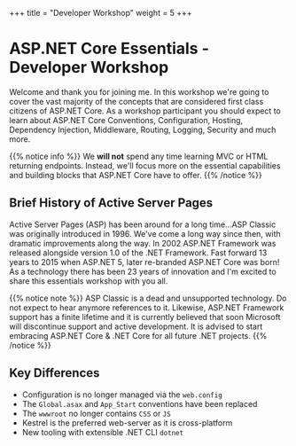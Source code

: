 +++
title = "Developer Workshop"
weight = 5
+++

# ASP.NET Core Essentials - Developer Workshop

Welcome and thank you for joining me. In this workshop we're going to cover the vast majority of the concepts that are considered first class citizens of ASP.NET Core. As a workshop participant you should expect to learn about ASP.NET Core Conventions, Configuration, Hosting, Dependency Injection, Middleware, Routing, Logging, Security and much more.

{{% notice info %}}
We __will not__ spend any time learning MVC or HTML returning endpoints. Instead, we'll focus more on the essential capabilities and building blocks that ASP.NET Core have to offer.
{{% /notice %}}

## Brief History of Active Server Pages

Active Server Pages (ASP) has been around for a long time...ASP Classic was originally introduced in 1996. We've come a long way since then, with dramatic improvements along the way. In 2002 ASP.NET Framework was released alongside version 1.0 of the .NET Framework. Fast forward 13 years to 2015 when ASP.NET 5, later re-branded ASP.NET Core was born! As a technology there has been 23 years of innovation and I'm excited to share this essentials workshop with you all.

{{% notice note %}}
ASP Classic is a dead and unsupported technology. Do not expect to hear anymore references to it. Likewise, ASP.NET Framework support has a finite lifetime and it is currently believed that soon Microsoft will discontinue support and active development. It is advised to start embracing ASP.NET Core & .NET Core for all future .NET projects.
{{% /notice %}}

## Key Differences

 - Configuration is no longer managed via the `web.config`
 - The `Global.asax` and `App_Start` conventions have been replaced
 - The `wwwroot` no longer contains `CSS` or `JS`
 - Kestrel is the preferred web-server as it is cross-platform
 - New tooling with extensible .NET CLI `dotnet`